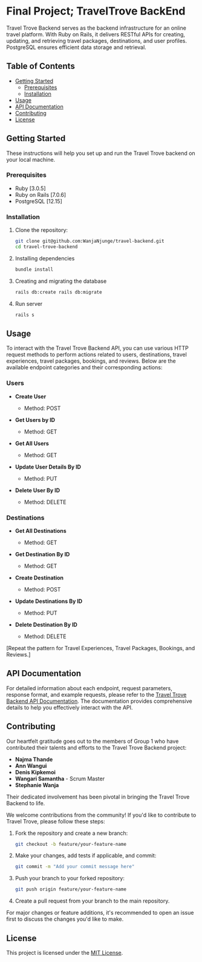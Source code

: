 # Final Project; TravelTrove BackEnd

Travel Trove Backend serves as the backend infrastructure for an online travel platform. With Ruby on Rails, it delivers RESTful APIs for creating, updating, and retrieving travel packages, destinations, and user profiles. PostgreSQL ensures efficient data storage and retrieval.
## Table of Contents

- [Getting Started](#getting-started)
  - [Prerequisites](#prerequisites)
  - [Installation](#installation)
- [Usage](#usage)
- [API Documentation](#api-documentation)
- [Contributing](#contributing)
- [License](#license)


## Getting Started

These instructions will help you set up and run the Travel Trove backend on your local machine.

### Prerequisites

- Ruby [3.0.5]
- Ruby on Rails [7.0.6]
- PostgreSQL [12.15]

### Installation

1. Clone the repository:

   ```bash
   git clone git@github.com:WanjaNjunge/travel-backend.git
   cd travel-trove-backend

1. Installing dependencies

   ```bash
   bundle install
2. Creating and migrating the database

   ```bash
   rails db:create rails db:migrate
3. Run server

   ```bash
   rails s
## Usage

To interact with the Travel Trove Backend API, you can use various HTTP request methods to perform actions related to users, destinations, travel experiences, travel packages, bookings, and reviews. Below are the available endpoint categories and their corresponding actions:

### Users

- **Create User**
  - Method: POST

- **Get Users by ID**
  - Method: GET

- **Get All Users**
  - Method: GET

- **Update User Details By ID**
  - Method: PUT

- **Delete User By ID**
  - Method: DELETE

### Destinations

- **Get All Destinations**
  - Method: GET

- **Get Destination By ID**
  - Method: GET

- **Create Destination**
  - Method: POST

- **Update Destinations By ID**
  - Method: PUT

- **Delete Destination By ID**
  - Method: DELETE

[Repeat the pattern for Travel Experiences, Travel Packages, Bookings, and Reviews.]

## API Documentation

For detailed information about each endpoint, request parameters, response format, and example requests, please refer to the [Travel Trove Backend API Documentation](https://docs.google.com/document/d/16sjOXXw2lHSPh60nSSR6NuSrXfrLRezHhuHx_G2byKk/edit). The documentation provides comprehensive details to help you effectively interact with the API.

## Contributing

Our heartfelt gratitude goes out to the members of Group 1 who have contributed their talents and efforts to the Travel Trove Backend project:

- **Najma Thande**
- **Ann Wangui**
- **Denis Kipkemoi**
- **Wangari Samantha** - Scrum Master
- **Stephanie Wanja**

Their dedicated involvement has been pivotal in bringing the Travel Trove Backend to life.

We welcome contributions from the community! If you'd like to contribute to Travel Trove, please follow these steps:

1. Fork the repository and create a new branch:

    ```bash
    git checkout -b feature/your-feature-name

2. Make your changes, add tests if applicable, and commit:
    ```bash
    git commit -m "Add your commit message here"
3. Push your branch to your forked repository:
    ```bash
    git push origin feature/your-feature-name
4. Create a pull request from your branch to the main repository.

For major changes or feature additions, it's recommended to open an issue first to discuss the changes you'd like to make.

## License

This project is licensed under the [MIT License](LICENSE).
